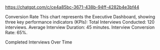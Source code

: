 https://chatgpt.com/c/ce4a85bc-3671-438b-94ff-4282b4e3bf44

Conversion Rate
This chart represents the Executive Dashboard, showing three key performance indicators (KPIs):
Total Interviews Conducted: 120 interviews.
Average Interview Duration: 45 minutes.
Interview Conversion Rate: 65%.


Completed Interviews Over Time
